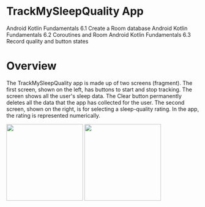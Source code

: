 # TrackMySleepQuality App
Android Kotlin Fundamentals 6.1 Create a Room database
Android Kotlin Fundamentals 6.2 Coroutines and Room
Android Kotlin Fundamentals 6.3 Record quality and button states

# Overview
The TrackMySleepQuality app is made up of two screens (fragment). The first screen, shown on the left, has buttons to start and stop tracking. The screen shows all the user's sleep data. The Clear button permanently deletes all the data that the app has collected for the user.
The second screen, shown on the right, is for selecting a sleep-quality rating. In the app, the rating is represented numerically. 

<img src="https://user-images.githubusercontent.com/52785343/82231264-d33bb780-9924-11ea-922e-fb0d47678384.png" width="200">
<img src="https://user-images.githubusercontent.com/52785343/82231277-d636a800-9924-11ea-8169-bd03315af562.png" width="200">